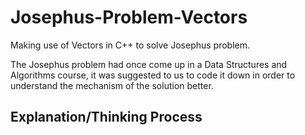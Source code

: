 # Josephus-Problem-Vectors
Making use of Vectors in C++ to solve Josephus problem.

The Josephus problem had once come up in a Data Structures and Algorithms course, it was suggested to us to code it down in order to understand the mechanism of the solution better.

## Explanation/Thinking Process
